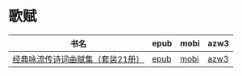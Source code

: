 # 歌赋

| 书名 | epub | mobi | azw3 |
| --- | --- | --- | --- |
| [经典咏流传诗词曲赋集（套装21册）](http://ct.dalanmei.com/f/31084289-572014388-541226) | [epub](http://ct.dalanmei.com/f/31084289-572014388-541226) | [mobi](http://ct.dalanmei.com/f/31084289-571563156-79e608) | [azw3](http://ct.dalanmei.com/f/31084289-571911217-d91c8a) |
